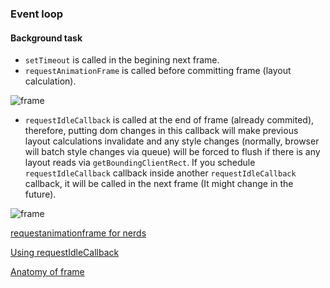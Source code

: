 ### Event loop

#### Background task
- `setTimeout` is called in the begining next frame.
- `requestAnimationFrame` is called before committing frame (layout calculation).

![frame](https://cdn-images-1.medium.com/max/1600/1*atEwskfs0gtIryRrgnAPkw.png)

- `requestIdleCallback` is called at the end of frame (already commited), therefore, putting dom changes in this callback will make previous layout calculations invalidate and any style changes (normally, browser will batch style changes via queue) will be forced to flush if there is any layout reads via `getBoundingClientRect`. If you schedule `requestIdleCallback` callback inside another `requestIdleCallback` callback, it will be called in the next frame (It might change in the future).

![frame](https://developers.google.com/web/updates/images/2015-08-27-using-requestidlecallback/frame.jpg)

[requestanimationframe for nerds](https://medium.com/@paul_irish/requestanimationframe-scheduling-for-nerds-9c57f7438ef4)

[Using requestIdleCallback](https://developers.google.com/web/updates/2015/08/using-requestidlecallback)

[Anatomy of frame](https://aerotwist.com/blog/the-anatomy-of-a-frame/)
